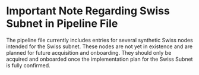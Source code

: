 # Important Note Regarding Swiss Subnet in Pipeline File

The pipeline file currently includes entries for several synthetic Swiss nodes intended for the Swiss subnet. These nodes are not yet in existence and are planned for future acquisition and onboarding. They should only be acquired and onboarded once the implementation plan for the Swiss Subnet is fully confirmed.
